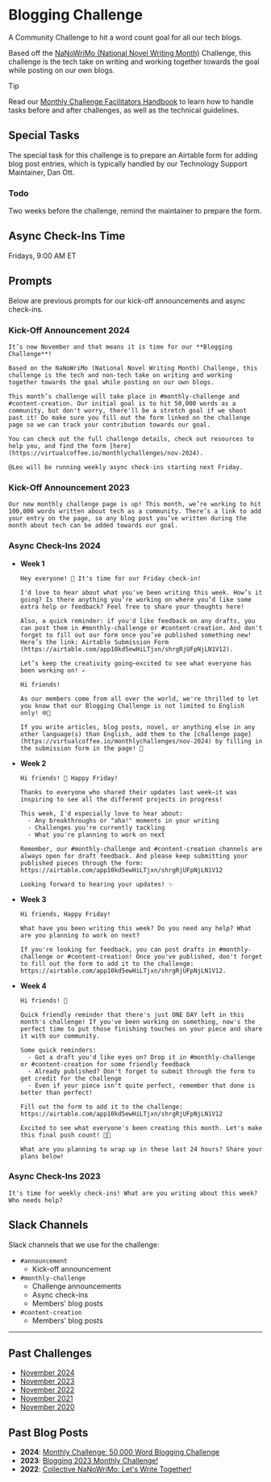 # Blogging Challenge

A Community Challenge to hit a word count goal for all our tech blogs.

Based off the [NaNoWriMo (National Novel Writing Month)](https://nanowrimo.org/) Challenge, this challenge is the tech take on writing and working together towards the goal while posting on our own blogs.

> [!TIP]
> Read our [Monthly Challenge Facilitators Handbook](../facilitators-docs/README.md) to learn how to handle tasks before and after challenges, as well as the technical guidelines.

## Special Tasks

The special task for this challenge is to prepare an Airtable form for adding blog post entries, which is typically handled by our Technology Support Maintainer, Dan Ott.

### Todo

Two weeks before the challenge, remind the maintainer to prepare the form.

## Async Check-Ins Time

Fridays, 9:00 AM ET

## Prompts

Below are previous prompts for our kick-off announcements and async check-ins.

### Kick-Off Announcement 2024

```text
It’s now November and that means it is time for our **Blogging Challenge**!

Based on the NaNoWriMo (National Novel Writing Month) Challenge, this challenge is the tech and non-tech take on writing and working together towards the goal while posting on our own blogs.

This month’s challenge will take place in #monthly-challenge and #content-creation. Our initial goal is to hit 50,000 words as a community, but don't worry, there'll be a stretch goal if we shoot past it! Do make sure you fill out the form linked on the challenge page so we can track your contribution towards our goal.

You can check out the full challenge details, check out resources to help you, and find the form [here](https://virtualcoffee.io/monthlychallenges/nov-2024).

@Leo will be running weekly async check-ins starting next Friday.
```

### Kick-Off Announcement 2023

```text
Our new monthly challenge page is up! This month, we’re working to hit 100,000 words written about tech as a community. There’s a link to add your entry on the page, so any blog post you’ve written during the month about tech can be added towards our goal.
```

### Async Check-Ins 2024

- **Week 1**

  ```text
  Hey everyone! 👋 It's time for our Friday check-in!

  I'd love to hear about what you've been writing this week. How’s it going? Is there anything you’re working on where you’d like some extra help or feedback? Feel free to share your thoughts here!

  Also, a quick reminder: if you'd like feedback on any drafts, you can post them in #monthly-challenge or #content-creation. And don't forget to fill out our form once you’ve published something new! Here’s the link: Airtable Submission Form (https://airtable.com/app10kd5ewHiLTjxn/shrgRjUFpNjLN1V12).

  Let’s keep the creativity going—excited to see what everyone has been working on! ✍️
  ```

  ```text
  Hi friends!

  As our members come from all over the world, we're thrilled to let you know that our Blogging Challenge is not limited to English only! 🌐🎉

  If you write articles, blog posts, novel, or anything else in any other language(s) than English, add them to the [challenge page](https://virtualcoffee.io/monthlychallenges/nov-2024) by filling in the submission form in the page! 🙌
  ```

- **Week 2**

  ```text
  Hi friends! 👋 Happy Friday!

  Thanks to everyone who shared their updates last week—it was inspiring to see all the different projects in progress!

  This week, I'd especially love to hear about:
    - Any breakthroughs or "aha!" moments in your writing
    - Challenges you're currently tackling
    - What you're planning to work on next

  Remember, our #monthly-challenge and #content-creation channels are always open for draft feedback. And please keep submitting your published pieces through the form: https://airtable.com/app10kd5ewHiLTjxn/shrgRjUFpNjLN1V12

  Looking forward to hearing your updates! ✨
  ```

- **Week 3**

  ```text
  Hi friends, Happy Friday!

  What have you been writing this week? Do you need any help? What are you planning to work on next?

  If you're looking for feedback, you can post drafts in #monthly-challenge or #content-creation! Once you've published, don't forget to fill out the form to add it to the challenge: https://airtable.com/app10kd5ewHiLTjxn/shrgRjUFpNjLN1V12.
  ```

- **Week 4**

  ```text
  Hi friends! 👋

  Quick friendly reminder that there's just ONE DAY left in this month's challenge! If you've been working on something, now's the perfect time to put those finishing touches on your piece and share it with our community.

  Some quick reminders:
    - Got a draft you'd like eyes on? Drop it in #monthly-challenge or #content-creation for some friendly feedback
    - Already published? Don't forget to submit through the form to get credit for the challenge
    - Even if your piece isn't quite perfect, remember that done is better than perfect!

  Fill out the form to add it to the challenge: https://airtable.com/app10kd5ewHiLTjxn/shrgRjUFpNjLN1V12

  Excited to see what everyone's been creating this month. Let's make this final push count! 💪✨

  What are you planning to wrap up in these last 24 hours? Share your plans below!
  ```

### Async Check-Ins 2023

```text
It's time for weekly check-ins! What are you writing about this week? Who needs help?
```

## Slack Channels

Slack channels that we use for the challenge:

- `#announcement`
  - Kick-off announcement
- `#monthly-challenge`
  - Challenge announcements
  - Async check-ins
  - Members' blog posts
- `#content-creation`
  - Members' blog posts

---

## Past Challenges

- [November 2024](https://virtualcoffee.io/monthlychallenges/nov-2024)
- [November 2023](https://virtualcoffee.io/monthlychallenges/nov-2023)
- [November 2022](https://virtualcoffee.io/monthlychallenges/nov-2022)
- [November 2021](https://virtualcoffee.io/monthlychallenges/nov-2021)
- [November 2020](https://virtualcoffee.io/monthlychallenges/nov-2020)

## Past Blog Posts

- **2024**: [Monthly Challenge: 50,000 Word Blogging Challenge](https://dev.to/virtualcoffee/monthly-challenge-blogging-challenge-35o4)
- **2023**: [Blogging 2023 Monthly Challenge!](https://dev.to/virtualcoffee/blogging-2023-monthly-challenge-3kng)
- **2022**: [Collective NaNoWriMo: Let's Write Together!](https://dev.to/virtualcoffee/collective-nanowrimo-lets-write-together-350)
